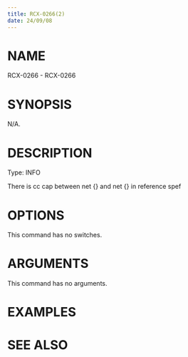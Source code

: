 ```yaml
---
title: RCX-0266(2)
date: 24/09/08
---
```


# NAME

RCX-0266 - RCX-0266

# SYNOPSIS

N/A.

# DESCRIPTION

Type: INFO

There is cc cap between net {} and net {} in reference spef

# OPTIONS

This command has no switches.

# ARGUMENTS

This command has no arguments.

# EXAMPLES

# SEE ALSO
